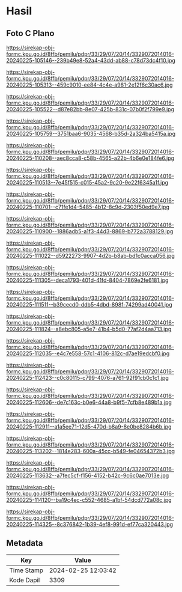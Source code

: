 # Hasil

## Foto C Plano

https://sirekap-obj-formc.kpu.go.id/8ffb/pemilu/pdpr/33/29/07/20/14/3329072014016-20240225-105146--239b49e8-52a4-43dd-ab88-c78d73dc4f10.jpg

https://sirekap-obj-formc.kpu.go.id/8ffb/pemilu/pdpr/33/29/07/20/14/3329072014016-20240225-105313--459c9010-ee84-4c4e-a981-2e12f6c30ac6.jpg

https://sirekap-obj-formc.kpu.go.id/8ffb/pemilu/pdpr/33/29/07/20/14/3329072014016-20240225-105522--d87e82bb-8e07-425b-831c-07b0f2f799e9.jpg

https://sirekap-obj-formc.kpu.go.id/8ffb/pemilu/pdpr/33/29/07/20/14/3329072014016-20240225-105759--3751baa6-9035-4568-b35d-2a324ba5415a.jpg

https://sirekap-obj-formc.kpu.go.id/8ffb/pemilu/pdpr/33/29/07/20/14/3329072014016-20240225-110208--aec8cca8-c58b-4565-a22b-4b6e0e184fe6.jpg

https://sirekap-obj-formc.kpu.go.id/8ffb/pemilu/pdpr/33/29/07/20/14/3329072014016-20240225-110513--7e45f515-c015-45a2-9c20-9e22f6345a1f.jpg

https://sirekap-obj-formc.kpu.go.id/8ffb/pemilu/pdpr/33/29/07/20/14/3329072014016-20240225-110701--c71fe1d4-5485-4b12-8c9d-2303f50ed9e7.jpg

https://sirekap-obj-formc.kpu.go.id/8ffb/pemilu/pdpr/33/29/07/20/14/3329072014016-20240225-110900--1886adb5-a1f3-44d3-8869-b772a3788129.jpg

https://sirekap-obj-formc.kpu.go.id/8ffb/pemilu/pdpr/33/29/07/20/14/3329072014016-20240225-111022--d5922273-9907-4d2b-b8ab-bd1c0acca056.jpg

https://sirekap-obj-formc.kpu.go.id/8ffb/pemilu/pdpr/33/29/07/20/14/3329072014016-20240225-111305--deca1793-401d-41fd-8404-7869e2fe6181.jpg

https://sirekap-obj-formc.kpu.go.id/8ffb/pemilu/pdpr/33/29/07/20/14/3329072014016-20240225-111511--b39cecd0-ddb5-4dbd-898f-74299ad40041.jpg

https://sirekap-obj-formc.kpu.go.id/8ffb/pemilu/pdpr/33/29/07/20/14/3329072014016-20240225-111824--a8ebc805-a5e7-41b4-b5d0-77af2d4aa713.jpg

https://sirekap-obj-formc.kpu.go.id/8ffb/pemilu/pdpr/33/29/07/20/14/3329072014016-20240225-112035--e4c7e558-57c1-4106-812c-d7ae19edcbf0.jpg

https://sirekap-obj-formc.kpu.go.id/8ffb/pemilu/pdpr/33/29/07/20/14/3329072014016-20240225-112423--c0c80115-c799-4076-a761-92f91cb0c1c1.jpg

https://sirekap-obj-formc.kpu.go.id/8ffb/pemilu/pdpr/33/29/07/20/14/3329072014016-20240225-112606--de7c163c-b0e6-44a8-b9f5-7cfb8e489b1a.jpg

https://sirekap-obj-formc.kpu.go.id/8ffb/pemilu/pdpr/33/29/07/20/14/3329072014016-20240225-112911--a1a5ee71-12d5-470d-b8a9-8e0be8284b6b.jpg

https://sirekap-obj-formc.kpu.go.id/8ffb/pemilu/pdpr/33/29/07/20/14/3329072014016-20240225-113202--1814e283-600a-45cc-b549-fe04654372b3.jpg

https://sirekap-obj-formc.kpu.go.id/8ffb/pemilu/pdpr/33/29/07/20/14/3329072014016-20240225-113632--a7fec5cf-f156-4152-b42c-9c6c0ae7013e.jpg

https://sirekap-obj-formc.kpu.go.id/8ffb/pemilu/pdpr/33/29/07/20/14/3329072014016-20240225-114120--ba19c4ec-c552-4685-a1bf-54dcd772a08c.jpg

https://sirekap-obj-formc.kpu.go.id/8ffb/pemilu/pdpr/33/29/07/20/14/3329072014016-20240225-114325--8c376842-1b39-4ef8-991d-ef77ca320443.jpg


## Metadata

| Key        | Value               |
| ---------- | ------------------- |
| Time Stamp | 2024-02-25 12:03:42 |
| Kode Dapil | 3309                |



